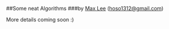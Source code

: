 ##Some neat Algorithms
###by [Max Lee](http://imnotbermuda.com) (hoso1312@gmail.com)

More details coming soon :)
